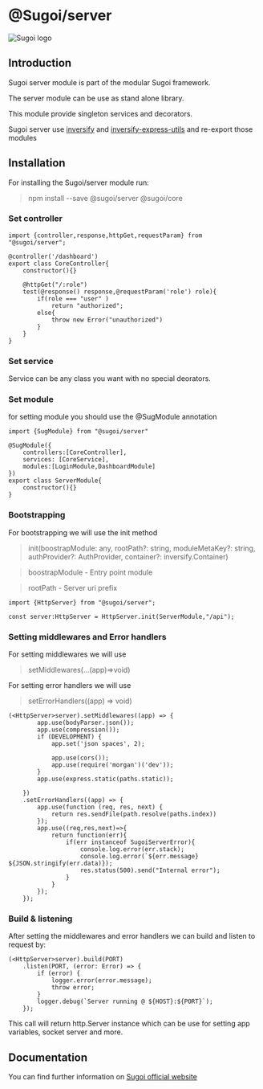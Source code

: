 # @Sugoi/server

![Sugoi logo](../assets/logo_inverse.png)


## Introduction
Sugoi server module is part of the modular Sugoi framework.

The server module can be use as stand alone library.

This module provide singleton services and decorators.

Sugoi server use [inversify](https://www.npmjs.com/package/inversify) and [inversify-express-utils](https://www.npmjs.com/package/inversify-express-utils) and re-export those modules

## Installation

 For installing the Sugoi/server module run:
> npm install --save @sugoi/server @sugoi/core


### Set controller

    import {controller,response,httpGet,requestParam} from "@sugoi/server";

    @controller('/dashboard')
    export class CoreController{
        constructor(){}

        @httpGet("/:role")
        test(@response() response,@requestParam('role') role){
            if(role === "user" )
                return "authorized";
            else{
                throw new Error("unauthorized")
            }
        }
    }

### Set service
 Service can be any class you want with no special deorators.

### Set module
  for setting module you should use the @SugModule annotation

    import {SugModule} from "@sugoi/server"

    @SugModule({
        controllers:[CoreController],
        services: [CoreService],
        modules:[LoginModule,DashboardModule]
    })
    export class ServerModule{
        constructor(){}
    }

### Bootstrapping
For bootstrapping we will use the init method
> init(boostrapModule: any, rootPath?: string, moduleMetaKey?: string, authProvider?: AuthProvider, container?: inversify.Container)

> boostrapModule - Entry point module

> rootPath - Server uri prefix

    import {HttpServer} from "@sugoi/server";

    const server:HttpServer = HttpServer.init(ServerModule,"/api");

### Setting middlewares and Error handlers
For setting middlewares  we will use
>   setMiddlewares(...(app)=>void)

For setting error handlers we will use
>   setErrorHandlers((app) => void)


    (<HttpServer>server).setMiddlewares((app) => {
            app.use(bodyParser.json());
            app.use(compression());
            if (DEVELOPMENT) {
                app.set('json spaces', 2);

                app.use(cors());
                app.use(require('morgan')('dev'));
            }
            app.use(express.static(paths.static));

        })
        .setErrorHandlers((app) => {
            app.use(function (req, res, next) {
                return res.sendFile(path.resolve(paths.index))
            });
            app.use((req,res,next)=>{
                return function(err){
                    if(err instanceof SugoiServerError){
                        console.log.error(err.stack);
                        console.log.error(`${err.message} ${JSON.stringify(err.data)});
                        res.status(500).send("Internal error");
                    }
                }
            });
        });

### Build & listening
After setting the middlewares and error handlers we can build and listen to request by:

    (<HttpServer>server).build(PORT)
        .listen(PORT, (error: Error) => {
            if (error) {
                logger.error(error.message);
                throw error;
            }
            logger.debug(`Server running @ ${HOST}:${PORT}`);
        });

This call will return http.Server instance which can be use for setting app variables, socket server and more.

## Documentation

You can find further information on [Sugoi official website](http://www.sugoijs.com)